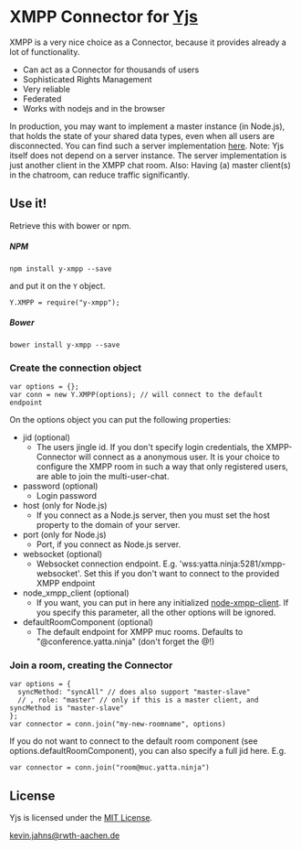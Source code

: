 # XMPP Connector for [Yjs](https://github.com/y-js/yjs)

XMPP is a very nice choice as a Connector, because it provides already a lot of functionality.

* Can act as a Connector for thousands of users
* Sophisticated Rights Management
* Very reliable
* Federated
* Works with nodejs and in the browser

In production, you may want to implement a master instance (in Node.js), that holds the state of your shared data types, even when all users are disconnected. You can find such a server implementation [here](https://github.com/DadaMonad/meme-together/blob/master/server.js). Note: Yjs itself does not depend on a server instance. The server implementation is just another client in the XMPP chat room. Also: Having (a) master client(s) in the chatroom, can reduce traffic significantly.

## Use it!
Retrieve this with bower or npm.

##### NPM
```
npm install y-xmpp --save
```
and put it on the `Y` object.

```
Y.XMPP = require("y-xmpp");
```

##### Bower
```
bower install y-xmpp --save
```

### Create the connection object
```
var options = {};
var conn = new Y.XMPP(options); // will connect to the default endpoint
```

On the options object you can put the following properties:
* jid (optional)
  * The users jingle id. If you don't specify login credentials, the XMPP-Connector will connect as a anonymous user. It is your choice to configure the XMPP room in such a way that only registered users, are able to join the multi-user-chat.
* password (optional)
  * Login password</dd>
* host (only for Node.js)
  * If you connect as a Node.js server, then you must set the host property to the domain of your server.
* port (only for Node.js)
  * Port, if you connect as Node.js server.
* websocket (optional)
  * Websocket connection endpoint. E.g. 'wss:yatta.ninja:5281/xmpp-websocket'. Set this if you don't want to connect to the provided XMPP endpoint
* node_xmpp_client (optional)
  * If you want, you can put in here any initialized [node-xmpp-client](https://github.com/node-xmpp/node-xmpp-client). If you specify this parameter, all the other options will be ignored.
* defaultRoomComponent (optional)
  * The default endpoint for XMPP muc rooms. Defaults to "@conference.yatta.ninja" (don't forget the @!)

### Join a room, creating the Connector
```
var options = {
  syncMethod: "syncAll" // does also support "master-slave"
  // , role: "master" // only if this is a master client, and syncMethod is "master-slave"
};
var connector = conn.join("my-new-roomname", options)
```

If you do not want to connect to the default room component (see options.defaultRoomComponent), you can also specify a full jid here. E.g.
```
var connector = conn.join("room@muc.yatta.ninja")
```

## License
Yjs is licensed under the [MIT License](./LICENSE.txt).

<kevin.jahns@rwth-aachen.de>


